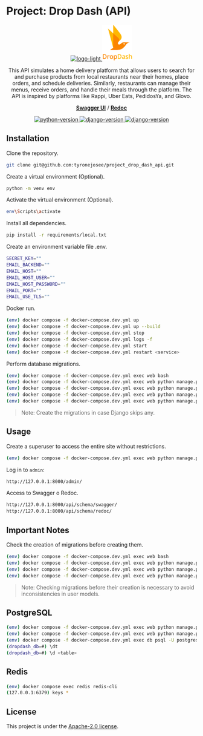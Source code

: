 # Project: Drop Dash (API)

<p align="center">
  <a href="https://github.com/tyronejosee/project_new_store#gh-light-mode-only" target="_blank">
    <img src="./static/img/logo_light.svg" alt="logo-light" width="80">
  </a>
  <a href="https://github.com/tyronejosee/project_new_store#gh-dark-mode-only" target="_blank">
    <img src="./.github/logo_light.svg" alt="logo-dark" width="80">
  </a>
</p>
<p align="center">
This API simulates a home delivery platform that allows users to search for and purchase products from local restaurants near their homes, place orders, and schedule deliveries. Similarly, restaurants can manage their menus, receive orders, and handle their meals through the platform. The API is inspired by platforms like Rappi, Uber Eats, PedidosYa, and Glovo.
<p>
<p align="center">
  <a href="#"><strong>Swagger UI</strong></a>
  /
  <a href="#"><strong>Redoc</strong></a>
</p>
<p align="center">
  <a href="https://www.python.org/">
  <img src="https://img.shields.io/badge/python-3.11.9-blue" alt="python-version">
  </a>
  <a href="https://www.djangoproject.com/">
  <img src="https://img.shields.io/badge/django-5.0.4-green" alt="django-version">
  </a>
  <a href="https://www.django-rest-framework.org/">
  <img src="https://img.shields.io/badge/drf-3.15.1-red" alt="django-version">
  </a>
</p>

## Installation

Clone the repository.

```bash
git clone git@github.com:tyronejosee/project_drop_dash_api.git
```

Create a virtual environment (Optional).

```bash
python -m venv env
```

Activate the virtual environment (Optional).

```bash
env\Scripts\activate
```

Install all dependencies.

```bash
pip install -r requirements/local.txt
```

Create an environment variable file .env.

```bash
SECRET_KEY=""
EMAIL_BACKEND=""
EMAIL_HOST=""
EMAIL_HOST_USER=""
EMAIL_HOST_PASSWORD=""
EMAIL_PORT=""
EMAIL_USE_TLS=""
```

Docker run.

```bash
(env) docker compose -f docker-compose.dev.yml up
(env) docker compose -f docker-compose.dev.yml up --build
(env) docker compose -f docker-compose.dev.yml stop
(env) docker compose -f docker-compose.dev.yml logs -f
(env) docker compose -f docker-compose.dev.yml start
(env) docker compose -f docker-compose.dev.yml restart <service>
```

Perform database migrations.

```bash
(env) docker compose -f docker-compose.dev.yml exec web bash
(env) docker compose -f docker-compose.dev.yml exec web python manage.py makemigrations*
(env) docker compose -f docker-compose.dev.yml exec web python manage.py migrate
(env) docker compose -f docker-compose.dev.yml exec web python manage.py migrate <app_label> <migration_name>
(env) docker compose -f docker-compose.dev.yml exec web python manage.py showmigrations
```

> Note: Create the migrations in case Django skips any.

## Usage

Create a superuser to access the entire site without restrictions.

```bash
(env) docker compose -f docker-compose.dev.yml exec web python manage.py createsuperuser
```

Log in to `admin`:

```bash
http://127.0.0.1:8000/admin/
```

Access to Swagger o Redoc.

```bash
http://127.0.0.1:8000/api/schema/swagger/
http://127.0.0.1:8000/api/schema/redoc/
```

## Important Notes

Check the creation of migrations before creating them.

```bash
(env) docker compose -f docker-compose.dev.yml exec web bash
(env) docker compose -f docker-compose.dev.yml exec web python manage.py makemigrations users
(env) docker compose -f docker-compose.dev.yml exec web python manage.py makemigrations
(env) docker compose -f docker-compose.dev.yml exec web python manage.py migrate
```

> Note: Checking migrations before their creation is necessary to avoid inconsistencies in user models.

## PostgreSQL

```bash
(env) docker compose -f docker-compose.dev.yml exec web python manage.py dumpdata > backup.json
(env) docker compose -f docker-compose.dev.yml exec web python manage.py loaddata
(env) docker compose -f docker-compose.dev.yml exec db psql -U postgres -d fandomhub_db
(dropdash_db=#) \dt
(dropdash_db=#) \d <table>
```

## Redis

```bash
(env) docker compose exec redis redis-cli
(127.0.0.1:6379) keys *
```

## License

This project is under the [Apache-2.0 license](https://github.com/tyronejosee/project_drop_dash_api/blob/main/LICENSE).
